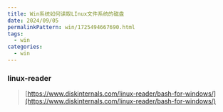 ```yaml
---
title: Win系统如何读取LInux文件系统的磁盘
date: 2024/09/05
permalinkPattern: win/1725494667690.html
tags:
  - win
categories:
  - win
---
```


### linux-reader
>  [https://www.diskinternals.com/linux-reader/bash-for-windows/](https://www.diskinternals.com/linux-reader/bash-for-windows/)